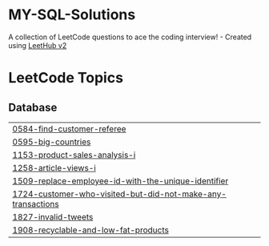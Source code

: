 # MY-SQL-Solutions
A collection of LeetCode questions to ace the coding interview! - Created using [LeetHub v2](https://github.com/arunbhardwaj/LeetHub-2.0)

<!---LeetCode Topics Start-->
# LeetCode Topics
## Database
|  |
| ------- |
| [0584-find-customer-referee](https://github.com/SKTR13055/MY-SQL-Solutions/tree/master/0584-find-customer-referee) |
| [0595-big-countries](https://github.com/SKTR13055/MY-SQL-Solutions/tree/master/0595-big-countries) |
| [1153-product-sales-analysis-i](https://github.com/SKTR13055/MY-SQL-Solutions/tree/master/1153-product-sales-analysis-i) |
| [1258-article-views-i](https://github.com/SKTR13055/MY-SQL-Solutions/tree/master/1258-article-views-i) |
| [1509-replace-employee-id-with-the-unique-identifier](https://github.com/SKTR13055/MY-SQL-Solutions/tree/master/1509-replace-employee-id-with-the-unique-identifier) |
| [1724-customer-who-visited-but-did-not-make-any-transactions](https://github.com/SKTR13055/MY-SQL-Solutions/tree/master/1724-customer-who-visited-but-did-not-make-any-transactions) |
| [1827-invalid-tweets](https://github.com/SKTR13055/MY-SQL-Solutions/tree/master/1827-invalid-tweets) |
| [1908-recyclable-and-low-fat-products](https://github.com/SKTR13055/MY-SQL-Solutions/tree/master/1908-recyclable-and-low-fat-products) |
<!---LeetCode Topics End-->